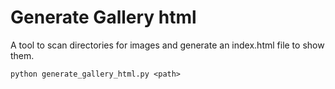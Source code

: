 # Generate Gallery html

A tool to scan directories for images and generate an index.html file to show them.

```shell
python generate_gallery_html.py <path>
```
